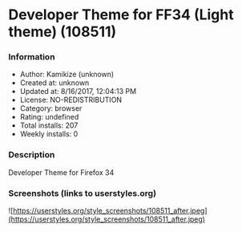 # Developer Theme for FF34 (Light theme) (108511)

### Information
- Author: Kamikize (unknown)
- Created at: unknown
- Updated at: 8/16/2017, 12:04:13 PM
- License: NO-REDISTRIBUTION
- Category: browser
- Rating: undefined
- Total installs: 207
- Weekly installs: 0


### Description
Developer Theme for Firefox 34


### Screenshots (links to userstyles.org)
![https://userstyles.org/style_screenshots/108511_after.jpeg](https://userstyles.org/style_screenshots/108511_after.jpeg)


